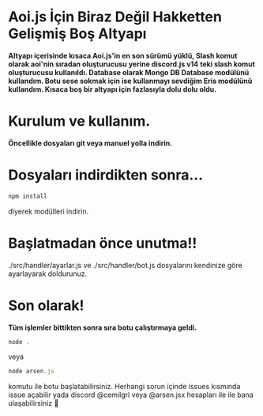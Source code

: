 # Aoi.js İçin Biraz Değil Hakketten Gelişmiş Boş Altyapı
**Altyapı içerisinde kısaca Aoi.js'in en son sürümü yüklü, Slash komut olarak aoi'nin sıradan oluşturucusu yerine discord.js v14 teki slash komut oluşturucusu kullanıldı. Database olarak Mongo DB Database modülünü kullandım. Botu sese sokmak için ise kullanmayı sevdiğim Eris modülünü kullandım. Kısaca boş bir altyapı için fazlasıyla dolu dolu oldu.**

# Kurulum ve kullanım.
**Öncellikle dosyaları git veya manuel yolla indirin.**

# Dosyaları indirdikten sonra...
```js
npm install
```
diyerek modülleri indirin.
# Başlatmadan önce unutma!!
./src/handler/ayarlar.js ve ./src/handler/bot.js dosyalarını kendinize göre ayarlayarak doldurunuz.

# Son olarak!
**Tüm işlemler bittikten sonra sıra botu çalıştırmaya geldi.**
```js
node .
```
veya
```js
node arsen.js
```
komutu ile botu başlatabilirsiniz. Herhangi sorun içinde issues kısmında issue açabilir yada discord @cemilgrl veya @arsen.jsx hesapları ile ile bana ulaşabilirsiniz 💖
